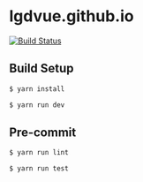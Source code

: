 # lgdvue.github.io

[![Build Status](https://travis-ci.org/lgdvue/lgdvue.github.io.svg?branch=develop)](https://travis-ci.org/lgdvue/lgdvue.github.io)


## Build Setup

``` bash
$ yarn install

$ yarn run dev
```

## Pre-commit

``` bash
$ yarn run lint

$ yarn run test
```

